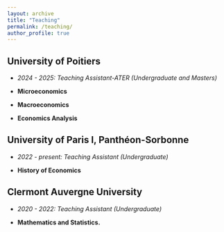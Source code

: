 ```yaml
---
layout: archive
title: "Teaching"
permalink: /teaching/
author_profile: true
---
```


## University of Poitiers

 * *2024 - 2025: Teaching Assistant-ATER (Undergraduate and Masters)*
  
 * **Microeconomics**
 * **Macroeconomics**
 * **Economics Analysis** 

## University of Paris I, Panthéon-Sorbonne 

* *2022 - present: Teaching Assistant (Undergraduate)*
  
 * **History of Economics**

 ## Clermont Auvergne University
 
* *2020 - 2022: Teaching Assistant (Undergraduate)*
 
 * **Mathematics and Statistics.**


